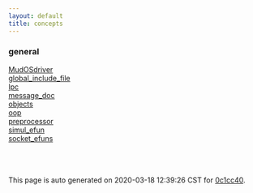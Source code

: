 ```yaml
---
layout: default
title: concepts
---
```



### general

<div class='container'>
<div class='row'>
<div class='col-sm-3'>
<div><a href='general/MudOSdriver.html'>MudOSdriver</a></div>
</div>
<div class='col-sm-3'>
<div><a href='general/global_include_file.html'>global_include_file</a></div>
</div>
<div class='col-sm-3'>
<div><a href='general/lpc.html'>lpc</a></div>
</div>
<div class='col-sm-3'>
<div><a href='general/message_doc.html'>message_doc</a></div>
</div>
</div>
<div class='row'>
<div class='col-sm-3'>
<div><a href='general/objects.html'>objects</a></div>
</div>
<div class='col-sm-3'>
<div><a href='general/oop.html'>oop</a></div>
</div>
<div class='col-sm-3'>
<div><a href='general/preprocessor.html'>preprocessor</a></div>
</div>
<div class='col-sm-3'>
<div><a href='general/simul_efun.html'>simul_efun</a></div>
</div>
</div>
<div class='row'>
<div class='col-sm-3'>
<div><a href='general/socket_efuns.html'>socket_efuns</a></div>
</div>
<div>&nbsp;</div>
<div>&nbsp;</div>
<div>&nbsp;</div>
</div>
</div>



This page is auto generated on 2020-03-18 12:39:26 CST for [0c1cc40](https://github.com/fluffos/fluffos/tree/0c1cc40).


